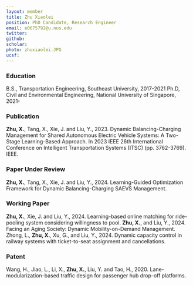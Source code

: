 ```yaml
---
layout: member
title: Zhu Xiaolei 
position: PhD Candidate, Research Engineer
email: e0675792@u.nus.edu
twitter:
github:
scholar: 
photo: zhuxiaolei.JPG
ucsf: 
---
```


### Education
B.S., Transportation Engineering, Southeast University, 2017-2021
Ph.D, Civil and Environmental Engineering, National University of Singapore, 2021-

### Publication
**Zhu, X.**, Tang, X., Xie, J. and Liu, Y., 2023. Dynamic Balancing-Charging Management for Shared Autonomous Electric Vehicle Systems: A Two-Stage Learning-Based Approach. In 2023 IEEE 26th International Conference on Intelligent Transportation Systems (ITSC) (pp. 3762-3769). IEEE.

### Paper Under Review
**Zhu, X.**, Tang, X., Xie, J. and Liu, Y., 2024. Learning-Guided Optimization Framework for Dynamic Balancing-Charging SAEVS Management.

### Working Paper
**Zhu, X.**, Xie, J. and Liu, Y., 2024. Learning-based online matching for ride-pooling system considering willingness to pool.
**Zhu, X.**, and Liu, Y., 2024. Facing an Aging Society: Dynamic Mobility-on-Demand Management.
Zhong, L., **Zhu, X.**, Xu, G., and Liu, Y., 2024. Dynamic capacity control in railway systems with ticket-to-seat assignment and cancellations.

### Patent
Wang, H., Jiao, L., Li, X., **Zhu, X.**, Liu, Y. and Tao, H., 2020. Lane-modularization-based traffic design for passenger hub drop-off platforms.
